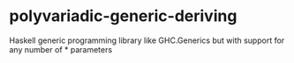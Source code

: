 polyvariadic-generic-deriving
=============================

Haskell generic programming library like GHC.Generics but with support for any number of * parameters